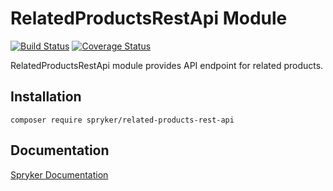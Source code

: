 # RelatedProductsRestApi Module
[![Build Status](https://travis-ci.org/spryker/related-products-rest-api.svg)](https://travis-ci.org/spryker/related-products-rest-api)
[![Coverage Status](https://coveralls.io/repos/github/spryker/related-products-rest-api/badge.svg)](https://coveralls.io/github/spryker/related-products-rest-api)

RelatedProductsRestApi module provides API endpoint for related products.

## Installation

```
composer require spryker/related-products-rest-api
```

## Documentation

[Spryker Documentation](https://academy.spryker.com/developing_with_spryker/module_guide/modules.html)

